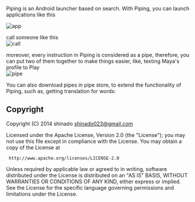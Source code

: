 Piping is an Android launcher based on search. With Piping, you can launch applications like this  
  
![app](https://cloud.githubusercontent.com/assets/3215337/13377995/07b66204-de2f-11e5-9a6e-c4400de85c8a.gif)
  
call someone like this  
![call](https://cloud.githubusercontent.com/assets/3215337/13377996/07e0dd54-de2f-11e5-8b42-02c8272e828c.gif)
  
moreover, every instruction in Piping is considered as a pipe, therefore, you can put two of them together to make things easier, like, texting Maya's profile to Play  
![pipe](https://cloud.githubusercontent.com/assets/3215337/13378016/ddd69eee-de2f-11e5-9ed8-96e2e53d9545.gif)

You can also download pipes in pipe store, to extend the functionality of Piping, such as, getting translation for words:


## Copyright

Copyright (C) 2014 shinado <shinado023@gmail.com>

Licensed under the Apache License, Version 2.0 (the "License");
you may not use this file except in compliance with the License.
You may obtain a copy of the License at

     http://www.apache.org/licenses/LICENSE-2.0

Unless required by applicable law or agreed to in writing, software
distributed under the License is distributed on an "AS IS" BASIS,
WITHOUT WARRANTIES OR CONDITIONS OF ANY KIND, either express or implied.
See the License for the specific language governing permissions and
limitations under the License.
